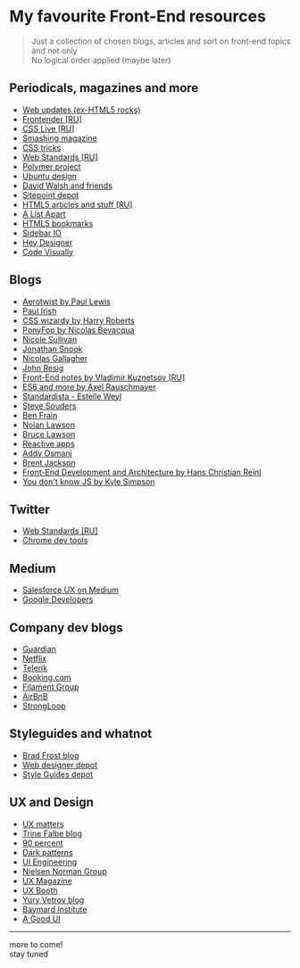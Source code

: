 # My favourite Front-End resources

> Just a collection of chosen blogs, articles and sort on front-end topics and not only  
> No logical order applied (maybe later)

## Periodicals, magazines and more

- [Web updates (ex-HTML5 rocks)](https://developers.google.com/web/updates/)
- [Frontender [RU]](http://frontender.info/)
- [CSS Live [RU]](http://css-live.ru/)
- [Smashing magazine](http://www.smashingmagazine.com/)
- [CSS tricks](http://css-tricks.com/)
- [Web Standards [RU]](http://web-standards.ru/)
- [Polymer project](https://elements.polymer-project.org/)
- [Ubuntu design](http://design.canonical.com/)
- [David Walsh and friends](http://davidwalsh.name/)
- [Sitepoint depot](http://www.sitepoint.com/)
- [HTML5 articles and stuff [RU]](http://html5.by/)
- [A List Apart](http://alistapart.com/articles)
- [HTML5 bookmarks](http://html5bookmarks.com/)
- [Sidebar IO](http://sidebar.io/)
- [Hey Designer](http://heydesigner.com/)
- [Code Visually](http://codevisually.com/)


## Blogs

- [Aerotwist by Paul Lewis](https://aerotwist.com/)
- [Paul Irish](http://www.paulirish.com/)
- [CSS wizardy by Harry Roberts](http://csswizardry.com/)
- [PonyFoo by Nicolas Bevacqua](http://ponyfoo.com/)
- [Nicole Sullivan](http://www.stubbornella.org/content/)
- [Jonathan Snook](http://snook.ca/)
- [Nicolas Gallagher](http://nicolasgallagher.com/)
- [John Resig](http://ejohn.org/category/blog/)
- [Front-End notes by Vladimir Kuznetsov [RU]](http://noteskeeper.ru/)
- [ES6 and more by Axel Rauschmayer](http://www.2ality.com/)
- [Standardista - Estelle Weyl](http://www.standardista.com/)
- [Steve Souders](http://www.stevesouders.com/blog/)
- [Ben Frain](http://benfrain.com/blog/)
- [Nolan Lawson](http://nolanlawson.com/)
- [Bruce Lawson](http://www.brucelawson.co.uk/)
- [Reactive apps](http://blog.reactandbethankful.com/)
- [Addy Osmani](http://addyosmani.com/blog/)
- [Brent Jackson](http://jxnblk.com/)
- [Front-End Development and Architecture by Hans Christian Reinl](https://drublic.de/blog)
- [You don't know JS by Kyle Simpson](http://blog.getify.com/)


## Twitter

- [Web Standards [RU]](https://twitter.com/webstandards_ru)
- [Chrome dev tools](https://twitter.com/ChromeDevTools)


## Medium

- [Salesforce UX on Medium](https://medium.com/salesforce-ux)
- [Google Developers](https://medium.com/google-developers)


## Company dev blogs

- [Guardian](https://www.theguardian.com/info/developer-blog)
- [Netflix](http://techblog.netflix.com/)
- [Telerik](http://www.telerik.com/blogs)
- [Booking.com](http://blog.booking.com/)
- [Filament Group](https://www.filamentgroup.com/lab/)
- [AirBnB](http://nerds.airbnb.com/)
- [StrongLoop](https://strongloop.com/strongblog/)


## Styleguides and whatnot

- [Brad Frost blog](http://bradfrost.com/blog/)
- [Web designer depot](http://www.webdesignerdepot.com/)
- [Style Guides depot](http://styleguides.io/)


## UX and Design

- [UX matters](http://www.uxmatters.com/)
- [Trine Falbe blog](http://www.trinefalbe.com/)
- [90 percent](http://www.90percentofeverything.com/)
- [Dark patterns](http://darkpatterns.org/)
- [UI Engineering](http://www.uie.com/)
- [Nielsen Norman Group](http://www.nngroup.com/)
- [UX Magazine](http://uxmag.com/)
- [UX Booth](http://www.uxbooth.com/)
- [Yury Vetrov blog](http://www.jvetrau.com/)
- [Baymard Institute](http://baymard.com/)
- [A Good UI](http://goodui.org/)


---
more to come!  
stay tuned

